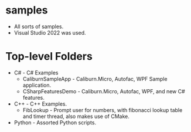# samples
* All sorts of samples.
* Visual Studio 2022 was used.

# Top-level Folders
* C# - C# Examples
  * CaliburnSampleApp - Caliburn.Micro, Autofac, WPF Sample application.
  * CSharpFeaturesDemo - Caliburn.Micro, Autofac, WPF, and new C# features.
* C++ - C++ Examples.
  * FibLookup - Prompt user for numbers, with fibonacci lookup table and timer thread, also makes use of CMake.
* Python - Assorted Python scripts.

